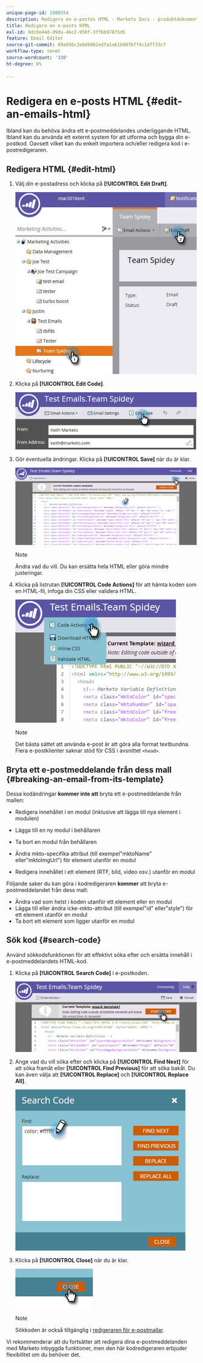 ```yaml
---
unique-page-id: 1900554
description: Redigera en e-postes HTML - Marketo Docs - produktdokumentation
title: Redigera en e-posts HTML
exl-id: 9dc8e44d-d9da-4bc2-950f-3ffbb976f5d5
feature: Email Editor
source-git-commit: 09a656c3a0d0002edfa1a61b987bff4c1dff33cf
workflow-type: tm+mt
source-wordcount: '330'
ht-degree: 0%

---
```


# Redigera en e-posts HTML {#edit-an-emails-html}

Ibland kan du behöva ändra ett e-postmeddelandes underliggande HTML. Ibland kan du använda ett externt system för att utforma och bygga din e-postkod. Oavsett vilket kan du enkelt importera och/eller redigera kod i e-postredigeraren.

## Redigera HTML {#edit-html}

1. Välj din e-postadress och klicka på **[!UICONTROL Edit Draft]**.

   ![](assets/teamspidey.jpg)

1. Klicka på **[!UICONTROL Edit Code]**.

   ![](assets/two-4.png)

1. Gör eventuella ändringar. Klicka på **[!UICONTROL Save]** när du är klar.

   ![](assets/three-3.png)

   >[!NOTE]
   >
   >Ändra vad du vill. Du kan ersätta hela HTML eller göra mindre justeringar.

1. Klicka på listrutan **[!UICONTROL Code Actions]** för att hämta koden som en HTML-fil, infoga din CSS eller validera HTML.

   ![](assets/four-2.png)

   >[!NOTE]
   >
   >Det bästa sättet att använda e-post är att göra alla format textbundna. Flera e-postklienter saknar stöd för CSS i avsnittet `<head>`.

## Bryta ett e-postmeddelande från dess mall {#breaking-an-email-from-its-template}

Dessa kodändringar **kommer inte att** bryta ett e-postmeddelande från mallen:

* Redigera innehållet i en modul (inklusive att lägga till nya element i modulen)
* Lägga till en ny modul i behållaren
* Ta bort en modul från behållaren

* Ändra mkto-specifika attribut (till exempel&quot;mktoName&quot; eller&quot;mktoImgUrl&quot;) för element utanför en modul
* Redigera innehållet i ett element (RTF, bild, video osv.) utanför en modul

Följande saker du kan göra i kodredigeraren **kommer** att bryta e-postmeddelandet från dess mall:

* Ändra vad som helst i koden utanför ett element eller en modul
* Lägga till eller ändra icke-mkto-attribut (till exempel&quot;id&quot; eller&quot;style&quot;) för ett element utanför en modul
* Ta bort ett element som ligger utanför en modul

## Sök kod {#search-code}

Använd sökkodsfunktionen för att effektivt söka efter och ersätta innehåll i e-postmeddelandets HTML-kod.

1. Klicka på **[!UICONTROL Search Code]** i e-postkoden.

   ![](assets/five-2.png)

1. Ange vad du vill söka efter och klicka på **[!UICONTROL Find Next]** för att söka framåt eller **[!UICONTROL Find Previous]** för att söka bakåt. Du kan även välja att **[!UICONTROL Replace]** och **[!UICONTROL Replace All]**.

   ![](assets/six-1.png)

1. Klicka på **[!UICONTROL Close]** när du är klar.

   ![](assets/seven.png)

   >[!NOTE]
   >
   >Sökkoden är också tillgänglig i [redigeraren för e-postmallar](/help/marketo/product-docs/email-marketing/general/email-editor-2/create-an-email-template.md).

Vi rekommenderar att du fortsätter att redigera dina e-postmeddelanden med Marketo inbyggda funktioner, men den här kodredigeraren erbjuder flexibilitet om du behöver det.
